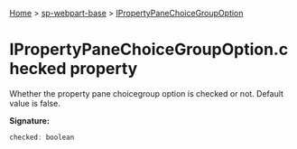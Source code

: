 <!-- docId=sp-webpart-base.ipropertypanechoicegroupoption.checked -->

[Home](./index.md) &gt; [sp-webpart-base](./sp-webpart-base.md) &gt; [IPropertyPaneChoiceGroupOption](./sp-webpart-base.ipropertypanechoicegroupoption.md)

# IPropertyPaneChoiceGroupOption.checked property

Whether the property pane choicegroup option is checked or not. Default value is false.

**Signature:**
```javascript
checked: boolean
```
